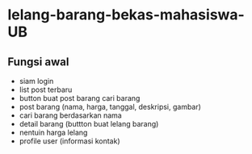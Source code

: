 # lelang-barang-bekas-mahasiswa-UB

## Fungsi awal
   - siam login
   - list post terbaru
   - button buat post barang cari barang
   - post barang (nama, harga, tanggal, deskripsi, gambar)
   - cari barang berdasarkan nama
   - detail barang (buttton buat lelang barang)
   - nentuin harga lelang
   - profile user (informasi kontak)
